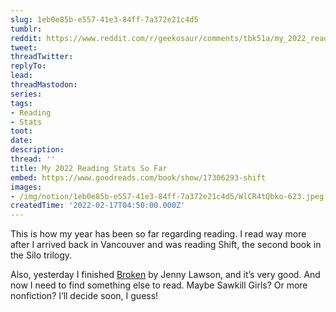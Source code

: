 ```yaml
---
slug: 1eb0e85b-e557-41e3-84ff-7a372e21c4d5
tumblr:
reddit: https://www.reddit.com/r/geekosaur/comments/tbk51a/my_2022_reading_stats_so_far/
tweet:
threadTwitter:
replyTo:
lead:
threadMastodon:
series:
tags:
- Reading
- Stats
toot:
date:
description:
thread: ''
title: My 2022 Reading Stats So Far
embed: https://www.goodreads.com/book/show/17306293-shift
images:
- /img/notion/1eb0e85b-e557-41e3-84ff-7a372e21c4d5/WlCR4tQbko-623.jpeg
createdTime: '2022-02-17T04:50:00.000Z'
---
```


This is how my year has been so far regarding reading. I read way more after I arrived back in Vancouver and was reading Shift, the second book in the Silo trilogy.

Also, yesterday I finished [Broken](https://www.goodreads.com/book/show/54305363-broken) by Jenny Lawson, and it’s very good. And now I need to find something else to read. Maybe Sawkill Girls? Or more nonfiction? I’ll decide soon, I guess!